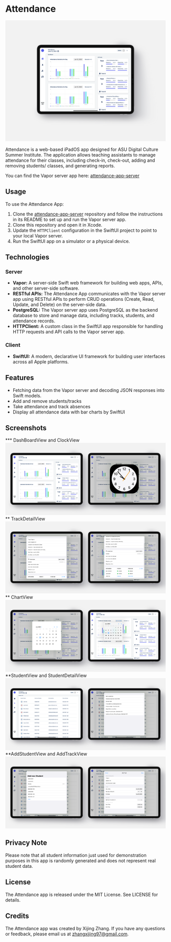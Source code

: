 # Attendance
![alt text](https://github.com/zhangxijing97/Attendance/blob/main/Screenshots%20Version%201.41/Attendance.png)

Attendance is a web-based iPadOS app designed for ASU Digital Culture Summer Institute. The application allows teaching assistants to manage attendance for their classes, including check-in, check-out, adding and removing students/ classes, and generating reports.

You can find the Vapor server app here: [attendance-app-server](https://github.com/zhangxijing97/attendance-app-server)

## Usage

To use the Attendance App:

1. Clone the [attendance-app-server](https://github.com/zhangxijing97/attendance-app-server) repository and follow the instructions in its README to set up and run the Vapor server app.
2. Clone this repository and open it in Xcode.
3. Update the `HTTPClient` configuration in the SwiftUI project to point to your local Vapor server.
4. Run the SwiftUI app on a simulator or a physical device.

## Technologies

### Server
- **Vapor:** A server-side Swift web framework for building web apps, APIs, and other server-side software.
- **RESTful APIs:** The Attendance App communicates with the Vapor server app using RESTful APIs to perform CRUD operations (Create, Read, Update, and Delete) on the server-side data.
- **PostgreSQL:** The Vapor server app uses PostgreSQL as the backend database to store and manage data, including tracks, students, and attendance records.
- **HTTPClient:** A custom class in the SwiftUI app responsible for handling HTTP requests and API calls to the Vapor server app.

### Client
- **SwiftUI:** A modern, declarative UI framework for building user interfaces across all Apple platforms.

## Features

- Fetching data from the Vapor server and decoding JSON responses into Swift models.
- Add and remove students/tracks
- Take attendance and track absences
- Display all attendance data with bar charts by SwiftUI

## Screenshots
*** DashBoardView and ClockView
![alt text](https://github.com/zhangxijing97/Attendance/blob/main/Screenshots%20Version%201.41/01.png)
** TrackDetailView
![alt text](https://github.com/zhangxijing97/Attendance/blob/main/Screenshots%20Version%201.41/02.png)
** ChartView
![alt text](https://github.com/zhangxijing97/Attendance/blob/main/Screenshots%20Version%201.41/03.png)
**StudentView and StudentDetailView
![alt text](https://github.com/zhangxijing97/Attendance/blob/main/Screenshots%20Version%201.41/04.png)
**AddStudentView and AddTrackView
![alt text](https://github.com/zhangxijing97/Attendance/blob/main/Screenshots%20Version%201.41/05.png)

## Privacy Note

Please note that all student information just used for demonstration purposes in this app is randomly generated and does not represent real student data.

## License

The Attendance app is released under the MIT License. See LICENSE for details.

## Credits

The Attendance app was created by Xijing Zhang. If you have any questions or feedback, please email us at zhangxijing97@gmail.com.
